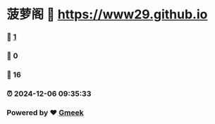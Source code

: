# 菠萝阁 :link: https://www29.github.io 
### :page_facing_up: [1](https://www29.github.io/tag.html) 
### :speech_balloon: 0 
### :hibiscus: 16 
### :alarm_clock: 2024-12-06 09:35:33 
### Powered by :heart: [Gmeek](https://github.com/Meekdai/Gmeek)
